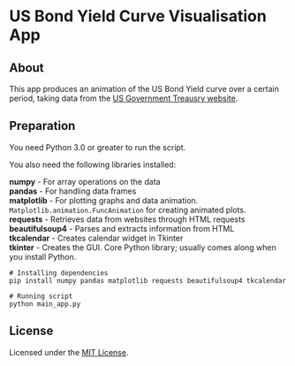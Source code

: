 # US Bond Yield Curve Visualisation App

## About

This app produces an animation of the US Bond Yield curve over a certain period, taking data from the [US Government Treausry website](https://home.treasury.gov/resource-center/data-chart-center/interest-rates/TextView?type=daily_treasury_yield_curve).

## Preparation
You need Python 3.0 or greater to run the script.

You also need the following libraries installed:

**numpy** - For array operations on the data<br/>
**pandas** - For handling data frames<br/>
**matplotlib** - For plotting graphs and data animation.  `Matplotlib.animation.FuncAnimation` for creating animated plots.<br/>
**requests** - Retrieves data from websites through HTML requests<br/>
**beautifulsoup4** - Parses and extracts information from HTML<br/>
**tkcalendar** - Creates calendar widget in Tkinter<br/>
**tkinter** - Creates the GUI. Core Python library; usually comes along when you install Python.<br/>

```
# Installing dependencies
pip install numpy pandas matplotlib requests beautifulsoup4 tkcalendar

# Running script
python main_app.py
```

## License
Licensed under the [MIT License](https://opensource.org/license/mit).


